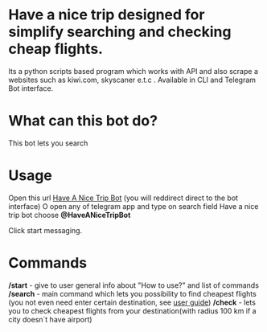 # Have a nice trip  designed for simplify searching and checking cheap flights.

Its a python scripts based program which works with API and also scrape a websites such as kiwi.com, skyscaner e.t.c .
Available in CLI and Telegram Bot interface.

# What can this bot do?
This bot lets you search 


# Usage
Open this url [Have A Nice Trip Bot](https://telegram.me/HaveANiceTripBot) (you will reddirect direct to the bot interface)
O open any of telegram app and type on search field Have a nice trip bot choose **@HaveANiceTripBot**

Click start messaging. 


# Commands 
**/start** - give to user general info about "How to use?" and list of commands
**/search** - main command which lets you possibility to find cheapest flights (you not even need enter certain destination, see [user guide]())
**/check** - lets you to check cheapest flights from your destination(with radius 100 km if a city doesn`t have airport)







